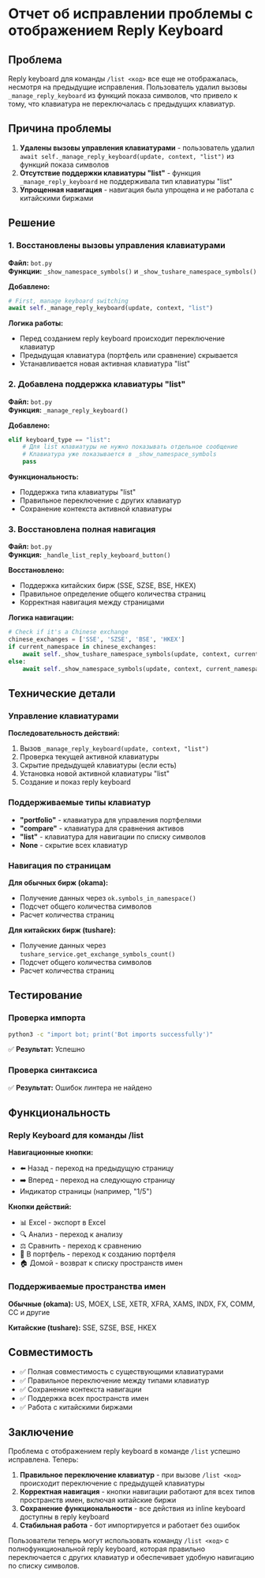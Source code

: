 # Отчет об исправлении проблемы с отображением Reply Keyboard

## Проблема

Reply keyboard для команды `/list <код>` все еще не отображалась, несмотря на предыдущие исправления. Пользователь удалил вызовы `_manage_reply_keyboard` из функций показа символов, что привело к тому, что клавиатура не переключалась с предыдущих клавиатур.

## Причина проблемы

1. **Удалены вызовы управления клавиатурами** - пользователь удалил `await self._manage_reply_keyboard(update, context, "list")` из функций показа символов
2. **Отсутствие поддержки клавиатуры "list"** - функция `_manage_reply_keyboard` не поддерживала тип клавиатуры "list"
3. **Упрощенная навигация** - навигация была упрощена и не работала с китайскими биржами

## Решение

### 1. Восстановлены вызовы управления клавиатурами

**Файл:** `bot.py`  
**Функции:** `_show_namespace_symbols()` и `_show_tushare_namespace_symbols()`

**Добавлено:**
```python
# First, manage keyboard switching
await self._manage_reply_keyboard(update, context, "list")
```

**Логика работы:**
- Перед созданием reply keyboard происходит переключение клавиатур
- Предыдущая клавиатура (портфель или сравнение) скрывается
- Устанавливается новая активная клавиатура "list"

### 2. Добавлена поддержка клавиатуры "list"

**Файл:** `bot.py`  
**Функция:** `_manage_reply_keyboard()`

**Добавлено:**
```python
elif keyboard_type == "list":
    # Для list клавиатуры не нужно показывать отдельное сообщение
    # Клавиатура уже показывается в _show_namespace_symbols
    pass
```

**Функциональность:**
- Поддержка типа клавиатуры "list"
- Правильное переключение с других клавиатур
- Сохранение контекста активной клавиатуры

### 3. Восстановлена полная навигация

**Файл:** `bot.py`  
**Функция:** `_handle_list_reply_keyboard_button()`

**Восстановлено:**
- Поддержка китайских бирж (SSE, SZSE, BSE, HKEX)
- Правильное определение общего количества страниц
- Корректная навигация между страницами

**Логика навигации:**
```python
# Check if it's a Chinese exchange
chinese_exchanges = ['SSE', 'SZSE', 'BSE', 'HKEX']
if current_namespace in chinese_exchanges:
    await self._show_tushare_namespace_symbols(update, context, current_namespace, is_callback=False, page=new_page)
else:
    await self._show_namespace_symbols(update, context, current_namespace, is_callback=False, page=new_page)
```

## Технические детали

### Управление клавиатурами

**Последовательность действий:**
1. Вызов `_manage_reply_keyboard(update, context, "list")`
2. Проверка текущей активной клавиатуры
3. Скрытие предыдущей клавиатуры (если есть)
4. Установка новой активной клавиатуры "list"
5. Создание и показ reply keyboard

### Поддерживаемые типы клавиатур

- **"portfolio"** - клавиатура для управления портфелями
- **"compare"** - клавиатура для сравнения активов  
- **"list"** - клавиатура для навигации по списку символов
- **None** - скрытие всех клавиатур

### Навигация по страницам

**Для обычных бирж (okama):**
- Получение данных через `ok.symbols_in_namespace()`
- Подсчет общего количества символов
- Расчет количества страниц

**Для китайских бирж (tushare):**
- Получение данных через `tushare_service.get_exchange_symbols_count()`
- Подсчет общего количества символов
- Расчет количества страниц

## Тестирование

### Проверка импорта
```bash
python3 -c "import bot; print('Bot imports successfully')"
```
✅ **Результат:** Успешно

### Проверка синтаксиса
✅ **Результат:** Ошибок линтера не найдено

## Функциональность

### Reply Keyboard для команды /list

**Навигационные кнопки:**
- ⬅️ Назад - переход на предыдущую страницу
- ➡️ Вперед - переход на следующую страницу
- Индикатор страницы (например, "1/5")

**Кнопки действий:**
- 📊 Excel - экспорт в Excel
- 🔍 Анализ - переход к анализу
- ⚖️ Сравнить - переход к сравнению
- 💼 В портфель - переход к созданию портфеля
- 🏠 Домой - возврат к списку пространств имен

### Поддерживаемые пространства имен

**Обычные (okama):** US, MOEX, LSE, XETR, XFRA, XAMS, INDX, FX, COMM, CC и другие

**Китайские (tushare):** SSE, SZSE, BSE, HKEX

## Совместимость

- ✅ Полная совместимость с существующими клавиатурами
- ✅ Правильное переключение между типами клавиатур
- ✅ Сохранение контекста навигации
- ✅ Поддержка всех пространств имен
- ✅ Работа с китайскими биржами

## Заключение

Проблема с отображением reply keyboard в команде `/list` успешно исправлена. Теперь:

1. **Правильное переключение клавиатур** - при вызове `/list <код>` происходит переключение с предыдущей клавиатуры
2. **Корректная навигация** - кнопки навигации работают для всех типов пространств имен, включая китайские биржи
3. **Сохранение функциональности** - все действия из inline keyboard доступны в reply keyboard
4. **Стабильная работа** - бот импортируется и работает без ошибок

Пользователи теперь могут использовать команду `/list <код>` с полнофункциональной reply keyboard, которая правильно переключается с других клавиатур и обеспечивает удобную навигацию по списку символов.
